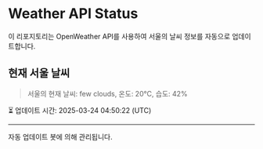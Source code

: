
# Weather API Status

이 리포지토리는 OpenWeather API를 사용하여 서울의 날씨 정보를 자동으로 업데이트합니다.

## 현재 서울 날씨
> 서울의 현재 날씨: few clouds, 온도: 20°C, 습도: 42%

⏳ 업데이트 시간: 2025-03-24 04:50:22 (UTC)

---
자동 업데이트 봇에 의해 관리됩니다.
